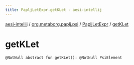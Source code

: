 ```yaml
---
title: PapljLetExpr.getKLet - aesi-intellij
---
```


[aesi-intellij](../../index.html) / [org.metaborg.paplj.psi](../index.html) / [PapljLetExpr](index.html) / [getKLet](.)

# getKLet

`@NotNull abstract fun getKLet(): @NotNull PsiElement`